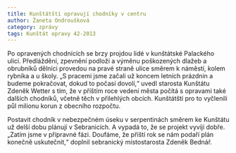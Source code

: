 ```yaml
---
title: Kunštátští opravují chodníky v centru
author: Žaneta Ondroušková
category: zprávy
tags: Kunštát opravy 42-2013
---
```


Po opravených chodnících se brzy projdou lidé v kunštátské Palackého ulici. Předláždění, zpevnění podloží a výměnu poškozených dlažeb a obrubníků dělníci provedou na pravé straně ulice směrem k náměstí, kolem rybníka a u školy. „S pracemi jsme začali už koncem letních prázdnin a budeme pokračovat, dokud to počasí dovolí,“ uvedl starosta Kunštátu Zdeněk Wetter s tím, že v příštím roce vedení města počítá s opravami také dalších chodníků, včetně těch v přilehlých obcích. Kunštátští pro to vyčlenili půl milionu korun z obecního rozpočtu. 

Postavit chodník v nebezpečném úseku v serpentinách směrem ke Kunštátu už delší dobu plánují v Sebranicích. A vypadá to, že se projekt vyvíjí dobře. „Zatím jsme v přípravné fázi. Doufáme, že příští rok se nám podaří plán konečně uskutečnit,“ doplnil sebranický místostarosta Zdeněk Bednář.

